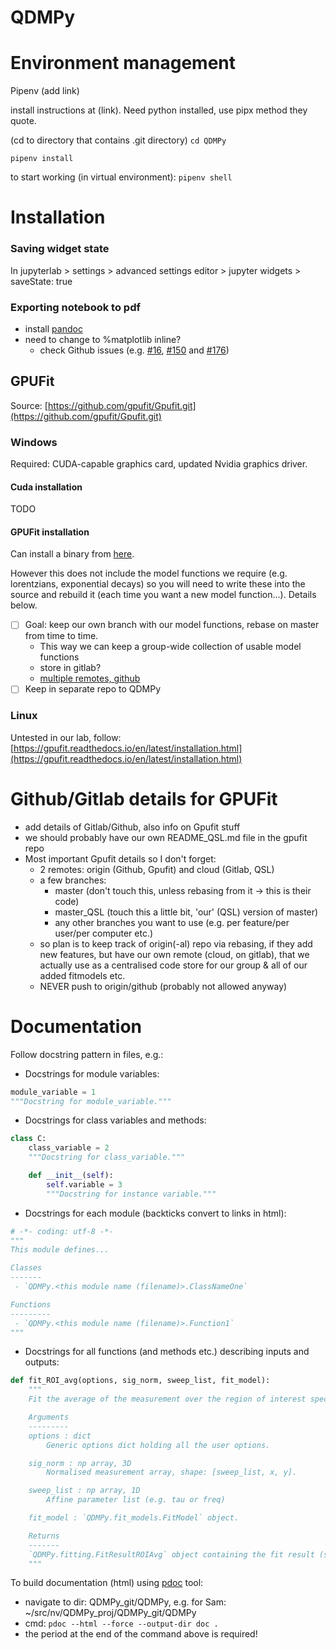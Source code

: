 # QDMPy



# Environment management

Pipenv (add link)

install instructions at (link). Need python installed, use pipx method they quote.


(cd to directory that contains .git directory)
`cd QDMPy` 

`pipenv install`


to start working (in virtual environment):
`pipenv shell`


# Installation

### Saving widget state

In jupyterlab > settings > advanced settings editor > jupyter widgets > saveState: true

### Exporting notebook to pdf
- install [pandoc](https://pandoc.org/installing.html)
- need to change to %matplotlib inline?
	- check Github issues (e.g. [#16](https://github.com/matplotlib/ipympl/issues/16), [#150](https://github.com/matplotlib/ipympl/issues/150) and [#176](https://github.com/matplotlib/ipympl/pull/176))


## GPUFit

Source: [https://github.com/gpufit/Gpufit.git](https://github.com/gpufit/Gpufit.git)


### Windows

Required:
CUDA-capable graphics card, updated Nvidia graphics driver.

#### Cuda installation

TODO

#### GPUFit installation

Can install a binary from [here](https://github.com/gpufit/Gpufit/releases).

However this does not include the model functions we require (e.g. lorentzians, exponential decays) so you will need to write these into the source and rebuild it (each time you want a new model function...). Details below.

- [ ] Goal: keep our own branch with our model functions, rebase on master from time to time.
	- This way we can keep a group-wide collection of usable model functions
	- store in gitlab?
	- [multiple remotes, github](https://forum.sublimetext.com/t/working-with-multiple-remotes/53489/3)
- [ ] Keep in separate repo to QDMPy

### Linux

Untested in our lab, follow: [https://gpufit.readthedocs.io/en/latest/installation.html](https://gpufit.readthedocs.io/en/latest/installation.html)



# Github/Gitlab details for GPUFit

- add details of Gitlab/Github, also info on Gpufit stuff
- we should probably have our own README_QSL.md file in the gpufit repo
- Most important Gpufit details so I don't forget:
	- 2 remotes: origin (Github, Gpufit) and cloud (Gitlab, QSL)
	- a few branches: 
		- master (don't touch this, unless rebasing from it -> this is their code)
		- master_QSL (touch this a little bit, 'our' (QSL) version of master)
		- any other branches you want to use (e.g. per feature/per user/per computer etc.)
	- so plan is to keep track of origin(-al) repo via rebasing, if they add new features,
	  but have our own remote (cloud, on gitlab), that we actually use as a centralised code store
	  for our group & all of our added fitmodels etc.
	- NEVER push to origin/github (probably not allowed anyway)


# Documentation

Follow docstring pattern in files, e.g.:

- Docstrings for module variables:
```python
module_variable = 1
"""Docstring for module_variable."""
```

- Docstrings for class variables and methods:
```python
class C:
    class_variable = 2
    """Docstring for class_variable."""

    def __init__(self):
        self.variable = 3
        """Docstring for instance variable."""
```

- Docstrings for each module (backticks convert to links in html):
```python
# -*- coding: utf-8 -*-
"""
This module defines...

Classes
-------
 - `QDMPy.<this module name (filename)>.ClassNameOne`

Functions
---------
 - `QDMPy.<this module name (filename)>.Function1`
"""
```

- Docstrings for all functions (and methods etc.) describing inputs and outputs:
```python
def fit_ROI_avg(options, sig_norm, sweep_list, fit_model):
    """
    Fit the average of the measurement over the region of interest specified.

    Arguments
    ---------
    options : dict
        Generic options dict holding all the user options.

    sig_norm : np array, 3D
        Normalised measurement array, shape: [sweep_list, x, y].

    sweep_list : np array, 1D
        Affine parameter list (e.g. tau or freq)

    fit_model : `QDMPy.fit_models.FitModel` object.

    Returns
    -------
    `QDMPy.fitting.FitResultROIAvg` object containing the fit result (see class specifics)
    """
```

To build documentation (html) using [pdoc](https://pdoc3.github.io/pdoc/doc/pdoc/#pdoc) tool:
- navigate to dir: QDMPy_git/QDMPy, e.g. for Sam: ~/src/nv/QDMPy_proj/QDMPy_git/QDMPy
- cmd: `pdoc --html --force --output-dir doc .`
- the period at the end of the command above is required!